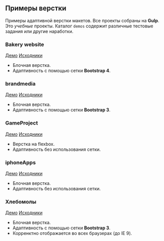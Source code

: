 ## Примеры верстки

Примеры адаптивной верстки макетов. Все проекты собраны на **Gulp**. Это *учебные* проекты.
Каталог `demos` содержит различные тестовые задания или другие наработки.
 
### Bakery website
[Демо](https://theeeita.github.io/bakery/) [Исходники](https://github.com/theeeita/theeeita.github.io/tree/master/bakery)

  * Блочная верстка.
  * Адаптивность с помощью сетки **Bootstrap 4**.

### brandmedia
[Демо](https://theeeita.github.io/brandmedia/) [Исходники](https://github.com/theeeita/theeeita.github.io/tree/master/brandmedia)

  * Блочная верстка.
  * Адаптивность с помощью сетки **Bootstrap 3**.
  
 ### GameProject
[Демо](https://theeeita.github.io/GameProject/) [Исходники](https://github.com/theeeita/theeeita.github.io/tree/master/GameProject)
 
 * Верстка на flexbox.
 * Адаптивность без использования сетки.
 
 ### iphoneApps
 [Демо](https://theeeita.github.io/iphoneApps/) [Исходники](https://github.com/theeeita/theeeita.github.io/tree/master/iphoneApps)
 
  * Блочная верстка.
  * Адаптивность без использования сетки.

 ### Хлебомолы
[Демо](https://theeeita.github.io/oneTouchTest/) [Исходники](https://github.com/theeeita/theeeita.github.io/tree/master/oneTouchTest)

  * Блочная верстка.
  * Адаптивность с помощью сетки **Bootstrap 3**.
  * Корренктно отображается во всех браузерах (до IE 9).
